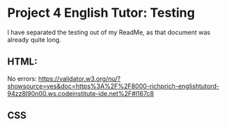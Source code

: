 # Project 4 English Tutor: Testing

I have separated the testing out of my ReadMe, as that document was already quite long.

## HTML:

No errors:
https://validator.w3.org/nu/?showsource=yes&doc=https%3A%2F%2F8000-richprich-englishtutord-94zz8l90n00.ws.codeinstitute-ide.net%2F#l167c8

## CSS